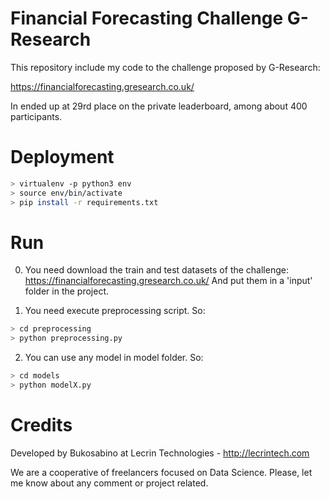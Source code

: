 # Financial Forecasting Challenge G-Research

This repository include my code to the challenge proposed by G-Research:

https://financialforecasting.gresearch.co.uk/

In ended up at 29rd place on the private leaderboard, among about 400 participants.

# Deployment

```sh
> virtualenv -p python3 env
> source env/bin/activate
> pip install -r requirements.txt
```

# Run

0) You need download the train and test datasets of the challenge: https://financialforecasting.gresearch.co.uk/
And put them in a 'input' folder in the project.

1) You need execute preprocessing script. So:

```sh
> cd preprocessing
> python preprocessing.py
```

2) You can use any model in model folder. So:

```sh
> cd models
> python modelX.py
```

# Credits

Developed by Bukosabino at Lecrin Technologies - http://lecrintech.com

We are a cooperative of freelancers focused on Data Science. Please, let me know about any comment or project related.
